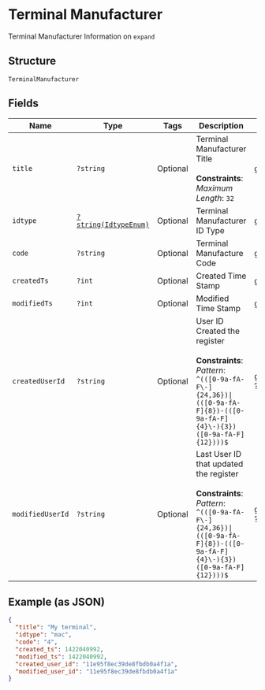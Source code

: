 
# Terminal Manufacturer

Terminal Manufacturer Information on `expand`

## Structure

`TerminalManufacturer`

## Fields

| Name | Type | Tags | Description | Getter | Setter |
|  --- | --- | --- | --- | --- | --- |
| `title` | `?string` | Optional | Terminal Manufacturer Title<br><br>**Constraints**: *Maximum Length*: `32` | getTitle(): ?string | setTitle(?string title): void |
| `idtype` | [`?string(IdtypeEnum)`](../../doc/models/idtype-enum.md) | Optional | Terminal Manufacturer ID Type | getIdtype(): ?string | setIdtype(?string idtype): void |
| `code` | `?string` | Optional | Terminal Manufacture Code | getCode(): ?string | setCode(?string code): void |
| `createdTs` | `?int` | Optional | Created Time Stamp | getCreatedTs(): ?int | setCreatedTs(?int createdTs): void |
| `modifiedTs` | `?int` | Optional | Modified Time Stamp | getModifiedTs(): ?int | setModifiedTs(?int modifiedTs): void |
| `createdUserId` | `?string` | Optional | User ID Created the register<br><br>**Constraints**: *Pattern*: `^(([0-9a-fA-F\-]{24,36})\|(([0-9a-fA-F]{8})-(([0-9a-fA-F]{4}\-){3})([0-9a-fA-F]{12})))$` | getCreatedUserId(): ?string | setCreatedUserId(?string createdUserId): void |
| `modifiedUserId` | `?string` | Optional | Last User ID that updated the register<br><br>**Constraints**: *Pattern*: `^(([0-9a-fA-F\-]{24,36})\|(([0-9a-fA-F]{8})-(([0-9a-fA-F]{4}\-){3})([0-9a-fA-F]{12})))$` | getModifiedUserId(): ?string | setModifiedUserId(?string modifiedUserId): void |

## Example (as JSON)

```json
{
  "title": "My terminal",
  "idtype": "mac",
  "code": "4",
  "created_ts": 1422040992,
  "modified_ts": 1422040992,
  "created_user_id": "11e95f8ec39de8fbdb0a4f1a",
  "modified_user_id": "11e95f8ec39de8fbdb0a4f1a"
}
```

